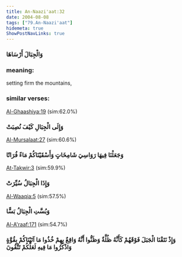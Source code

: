 ```yaml
---
title: An-Naazi'aat:32
date: 2004-08-08
tags: ["79.An-Naazi'aat"]
hidemeta: true 
ShowPostNavLinks: true 
---
```

### وَالْجِبَالَ أَرْسَاهَا
### meaning: 
setting firm the mountains,
### similar verses: 

[Al-Ghaashiya:19](/88/19) (sim:62.0%)

### وَإِلَى الْجِبَالِ كَيْفَ نُصِبَتْ

[Al-Mursalaat:27](/77/27) (sim:60.6%)

### وَجَعَلْنَا فِيهَا رَوَاسِيَ شَامِخَاتٍ وَأَسْقَيْنَاكُمْ مَاءً فُرَاتًا

[At-Takwir:3](/81/3) (sim:59.9%)

### وَإِذَا الْجِبَالُ سُيِّرَتْ

[Al-Waaqia:5](/56/5) (sim:57.5%)

### وَبُسَّتِ الْجِبَالُ بَسًّا

[Al-A'raaf:171](/7/171) (sim:54.7%)

### وَإِذْ نَتَقْنَا الْجَبَلَ فَوْقَهُمْ كَأَنَّهُ ظُلَّةٌ وَظَنُّوا أَنَّهُ وَاقِعٌ بِهِمْ خُذُوا مَا آتَيْنَاكُمْ بِقُوَّةٍ وَاذْكُرُوا مَا فِيهِ لَعَلَّكُمْ تَتَّقُونَ
